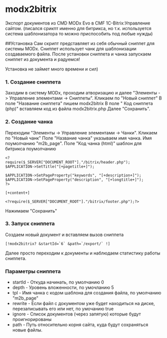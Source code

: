 modx2bitrix
===========

Экспорт документов из CMD MODx Evo в CMF 1C-Bitrix:Управление сайтом.
(писался срикпт именно для битрикса, но т.к. используется система шаблонизатора то можно приспособить под любые нужды)

##Установка
Сам скрипт представляет из себя обычный сниппет для системы MODx. Сниппет использует чанк для шаблонизации создаваемого файла.
После установки сниппета и чанка запускаем сниппет из документа и радуемся!

Установка не займет много времени и сил)

### 1. Создание сниппета
Заходим в систему MODx, проходим атворизацию и далее "Элементы -> Управление элементами -> Сниппеты".
Кликаем по "Новый сниппет"
В поле "Название сниппета" пишем modx2bitrix
В поле " Код сниппета (php)" вставляем код из файла modx2bitrix.php
Далее "Сохранить".

### 2. Создание чанка
Переходим "Элементы -> Управление элементами -> Чанки".
Кликаем по "Новый чанк"
Поле "Название чанка" указываем имя чанка. Имя поумолчанию "m2b_page".
Поле "Код чанка (html)" шаблон для битрикса поумолчанию
```
<?
require($_SERVER["DOCUMENT_ROOT"]."/bitrix/header.php");
$APPLICATION->SetTitle("[+pagetitle+]");

$APPLICATION->SetPageProperty("keywords", "[+description+]");
$APPLICATION->SetPageProperty("description", "[+longtitle+]");
?>

[+content+]

<?require($_SERVER["DOCUMENT_ROOT"]."/bitrix/footer.php");?>
```
Нажимаем "Сохранить"

### 3. Запуск сниппета
Создаем новый документ и вставляем вызов сниппета

```
[!modx2bitrix? &startId=`6` &path=`/export/` !]
```

Далее просто переходим к документы и наблюдаем статистику работы сниппета.


### Параметры сниппета
* startId - Откуда начинать, по умолчанию 0
* depth   - Уровень вложенности, по умочланию 5
* tpl - Имя чанка с кодом шаблона для создания файла, по умолчанию "m2b_page" 
* rewrite - Если файл с документом уже будет находиться на диске, перезаписывать его или нет, по умочанию true
* ignore  - Список документов (через запятую) которые будут проигнорированы
* path - Путь относительно корня сайта, куда будут сохраняться новые файлы.
